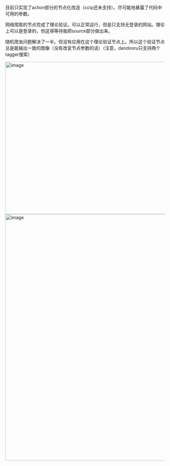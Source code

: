 目前只实现了action部分的节点化改造（ccip还未支持）。尽可能地暴露了代码中可用的参数。

网络爬取的节点完成了理论验证。可以正常运行，但是只支持无登录的网站。理论上可以是登录的，但这得等待我把source部分做出来。

随机爬虫问题解决了一半。但没有应用在这个理论验证节点上。所以这个验证节点总是能输出一致的图像（没有改变节点参数的话）（注意，dandooru只支持两个tagger搜索）

<img width="889" height="480" alt="image" src="https://github.com/user-attachments/assets/87c07113-e6dc-4d1e-86e9-e23f12f314a2" />
<img width="1120" height="777" alt="image" src="https://github.com/user-attachments/assets/2e81e393-d0aa-4701-b42c-ec5300c1d2b4" />

